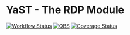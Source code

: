 # YaST - The RDP Module #

[![Workflow Status](https://github.com/yast/yast-rdp/workflows/CI/badge.svg?branch=master)](
https://github.com/yast/yast-rdp/actions?query=branch%3Amaster)
[![OBS](https://github.com/yast/yast-rdp/actions/workflows/submit.yml/badge.svg)](https://github.com/yast/yast-rdp/actions/workflows/submit.yml)
[![Coverage
Status](https://coveralls.io/repos/github/yast/yast-rdp/badge.svg?branch=master)](https://coveralls.io/github/yast/yast-rdp?branch=master)

